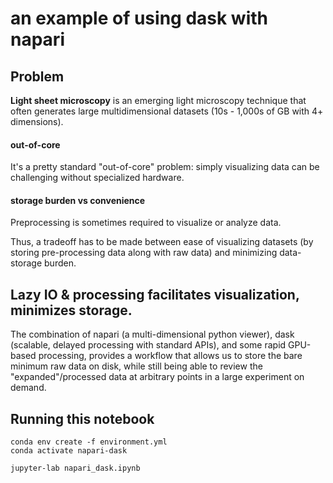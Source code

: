 # an example of using dask with napari

## Problem

**Light sheet microscopy** is an emerging light microscopy technique that often generates large multidimensional datasets (10s - 1,000s of GB with 4+ dimensions).

#### out-of-core
It's a pretty standard "out-of-core" problem: simply visualizing data can be challenging without specialized hardware.


#### storage burden vs convenience
Preprocessing is sometimes required to visualize or analyze data.

Thus, a tradeoff has to be made between ease of visualizing datasets (by storing pre-processing data along with raw data) and minimizing data-storage burden.

## Lazy IO & processing facilitates visualization, minimizes storage.

The combination of napari (a multi-dimensional python viewer), dask (scalable, delayed processing with standard APIs), and some rapid GPU-based processing, provides a workflow that allows us to store the bare minimum raw data on disk, while still being able to review the "expanded"/processed data at arbitrary points in a large experiment on demand.

## Running this notebook

```
conda env create -f environment.yml
conda activate napari-dask

jupyter-lab napari_dask.ipynb
```
